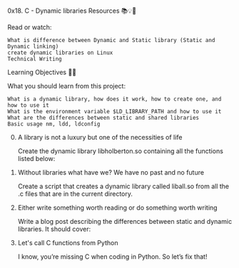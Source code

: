 0x18. C - Dynamic libraries
Resources 📚💡🚀

Read or watch:

    What is difference between Dynamic and Static library (Static and Dynamic linking)
    create dynamic libraries on Linux
    Technical Writing

Learning Objectives 👨‍💻

What you should learn from this project:

    What is a dynamic library, how does it work, how to create one, and how to use it
    What is the environment variable $LD_LIBRARY_PATH and how to use it
    What are the differences between static and shared libraries
    Basic usage nm, ldd, ldconfig

0. A library is not a luxury but one of the necessities of life

    Create the dynamic library libholberton.so containing all the functions listed below:

1. Without libraries what have we? We have no past and no future

    Create a script that creates a dynamic library called liball.so from all the .c files that are in the current directory.

2. Either write something worth reading or do something worth writing

    Write a blog post describing the differences between static and dynamic libraries. It should cover:

3. Let's call C functions from Python

    I know, you’re missing C when coding in Python. So let’s fix that!

